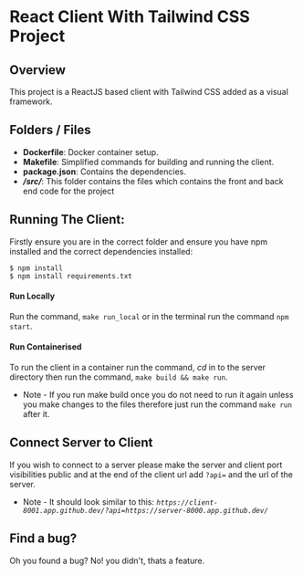 # React Client With Tailwind CSS Project

## Overview
This project is a ReactJS based client with Tailwind CSS added as a visual framework.

## Folders / Files
- **Dockerfile**: Docker container setup.
- **Makefile**: Simplified commands for building and running the client.
- **package.json**: Contains the dependencies.
- **_/src/_**: This folder contains the files which contains the front and back end code for the project

## Running The Client:
Firstly ensure you are in the correct folder and ensure you have npm installed and the correct dependencies installed:
```
$ npm install
$ npm install requirements.txt
```

#### Run Locally
Run the command, `make run_local` or in the terminal run the command `npm start`.

#### Run Containerised
To run the client in a container run the command, *cd* in to the server directory then run the command, `make build && make run`.
 - Note  - If you run make build once you do not need to run it again unless you make changes to the files therefore just run the command `make run` after it.

## Connect Server to Client
If you wish to connect to a server please make the server and client port visibilities public and at the end of the client url add `?api=` and the url of the server. 
- Note - It should look similar to this: *`https://client-8001.app.github.dev/?api=https://server-8000.app.github.dev/`*

## Find a bug?
Oh you found a bug? No! you didn't, thats a feature.
